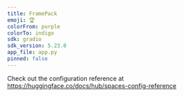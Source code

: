 ```yaml
---
title: FramePack
emoji: 🏆
colorFrom: purple
colorTo: indigo
sdk: gradio
sdk_version: 5.23.0
app_file: app.py
pinned: false
---
```


Check out the configuration reference at https://huggingface.co/docs/hub/spaces-config-reference
